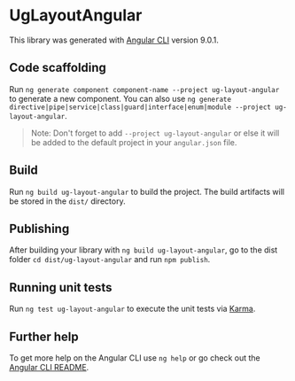 # UgLayoutAngular

This library was generated with [Angular CLI](https://github.com/angular/angular-cli) version 9.0.1.

## Code scaffolding

Run `ng generate component component-name --project ug-layout-angular` to generate a new component. You can also use `ng generate directive|pipe|service|class|guard|interface|enum|module --project ug-layout-angular`.
> Note: Don't forget to add `--project ug-layout-angular` or else it will be added to the default project in your `angular.json` file. 

## Build

Run `ng build ug-layout-angular` to build the project. The build artifacts will be stored in the `dist/` directory.

## Publishing

After building your library with `ng build ug-layout-angular`, go to the dist folder `cd dist/ug-layout-angular` and run `npm publish`.

## Running unit tests

Run `ng test ug-layout-angular` to execute the unit tests via [Karma](https://karma-runner.github.io).

## Further help

To get more help on the Angular CLI use `ng help` or go check out the [Angular CLI README](https://github.com/angular/angular-cli/blob/master/README.md).
